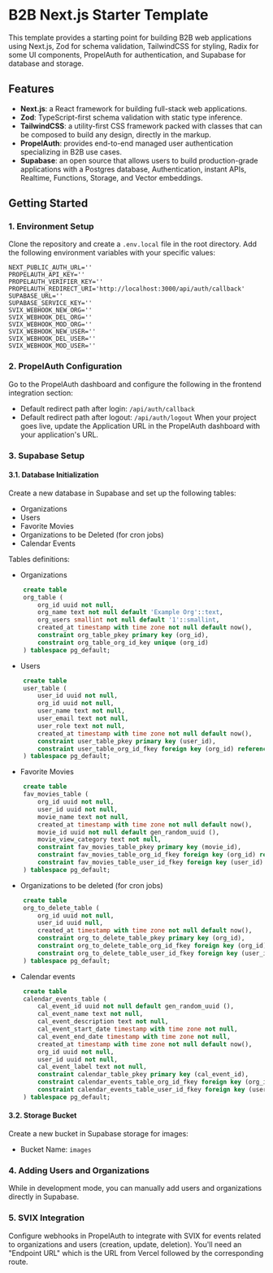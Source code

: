 # B2B Next.js Starter Template

This template provides a starting point for building B2B web applications using Next.js, Zod for schema validation, TailwindCSS for styling, Radix for some UI components, PropelAuth for authentication, and Supabase for database and storage.

## Features

- **Next.js**: a React framework for building full-stack web applications.
- **Zod**: TypeScript-first schema validation with static type inference.
- **TailwindCSS**: a utility-first CSS framework packed with classes that can be composed to build any design, directly in the markup.
- **PropelAuth**: provides end-to-end managed user authentication specializing in B2B use cases.
- **Supabase**: an open source that allows users to build production-grade applications with a Postgres database, Authentication, instant APIs, Realtime, Functions, Storage, and Vector embeddings.

## Getting Started

### 1. Environment Setup

Clone the repository and create a `.env.local` file in the root directory. Add the following environment variables with your specific values:

```plaintext
NEXT_PUBLIC_AUTH_URL=''
PROPELAUTH_API_KEY=''
PROPELAUTH_VERIFIER_KEY=''
PROPELAUTH_REDIRECT_URI='http://localhost:3000/api/auth/callback'
SUPABASE_URL=''
SUPABASE_SERVICE_KEY=''
SVIX_WEBHOOK_NEW_ORG=''
SVIX_WEBHOOK_DEL_ORG=''
SVIX_WEBHOOK_MOD_ORG=''
SVIX_WEBHOOK_NEW_USER=''
SVIX_WEBHOOK_DEL_USER=''
SVIX_WEBHOOK_MOD_USER=''
```

### 2. PropelAuth Configuration

Go to the PropelAuth dashboard and configure the following in the frontend integration section:

- Default redirect path after login: `/api/auth/callback`
- Default redirect path after logout: `/api/auth/logout`
When your project goes live, update the Application URL in the PropelAuth dashboard with your application's URL.

### 3. Supabase Setup

#### 3.1. Database Initialization

Create a new database in Supabase and set up the following tables:

- Organizations
- Users
- Favorite Movies
- Organizations to be Deleted (for cron jobs)
- Calendar Events

Tables definitions:
- Organizations

```sql
    create table
    org_table (
        org_id uuid not null,
        org_name text not null default 'Example Org'::text,
        org_users smallint not null default '1'::smallint,
        created_at timestamp with time zone not null default now(),
        constraint org_table_pkey primary key (org_id),
        constraint org_table_org_id_key unique (org_id)
    ) tablespace pg_default;
```
- Users

```sql
    create table
    user_table (
        user_id uuid not null,
        org_id uuid not null,
        user_name text not null,
        user_email text not null,
        user_role text not null,
        created_at timestamp with time zone not null default now(),
        constraint user_table_pkey primary key (user_id),
        constraint user_table_org_id_fkey foreign key (org_id) references org_table (org_id) on update cascade on delete cascade
    ) tablespace pg_default;
```

- Favorite Movies

```sql
    create table
    fav_movies_table (
        org_id uuid not null,
        user_id uuid not null,
        movie_name text not null,
        created_at timestamp with time zone not null default now(),
        movie_id uuid not null default gen_random_uuid (),
        movie_view_category text not null,
        constraint fav_movies_table_pkey primary key (movie_id),
        constraint fav_movies_table_org_id_fkey foreign key (org_id) references org_table (org_id) on update cascade on delete cascade,
        constraint fav_movies_table_user_id_fkey foreign key (user_id) references user_table (user_id) on update cascade on delete cascade
    ) tablespace pg_default;
```

- Organizations to be deleted (for cron jobs)

```sql
    create table
    org_to_delete_table (
        org_id uuid not null,
        user_id uuid null,
        created_at timestamp with time zone not null default now(),
        constraint org_to_delete_table_pkey primary key (org_id),
        constraint org_to_delete_table_org_id_fkey foreign key (org_id) references org_table (org_id) on delete cascade,
        constraint org_to_delete_table_user_id_fkey foreign key (user_id) references user_table (user_id)
    ) tablespace pg_default;
```

- Calendar events

```sql
    create table
    calendar_events_table (
        cal_event_id uuid not null default gen_random_uuid (),
        cal_event_name text not null,
        cal_event_description text not null,
        cal_event_start_date timestamp with time zone not null,
        cal_event_end_date timestamp with time zone not null,
        created_at timestamp with time zone not null default now(),
        org_id uuid not null,
        user_id uuid not null,
        cal_event_label text not null,
        constraint calendar_table_pkey primary key (cal_event_id),
        constraint calendar_events_table_org_id_fkey foreign key (org_id) references org_table (org_id) on update cascade on delete cascade,
        constraint calendar_events_table_user_id_fkey foreign key (user_id) references user_table (user_id) on update cascade
    ) tablespace pg_default;
```

#### 3.2. Storage Bucket

Create a new bucket in Supabase storage for images:

- Bucket Name: `images`

### 4. Adding Users and Organizations

While in development mode, you can manually add users and organizations directly in Supabase.

### 5. SVIX Integration

Configure webhooks in PropelAuth to integrate with SVIX for events related to organizations and users (creation, update, deletion). You'll need an "Endpoint URL" which is the URL from Vercel followed by the corresponding route.